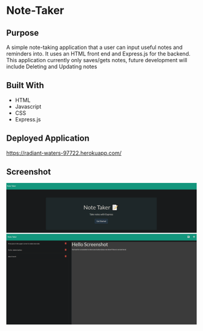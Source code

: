 # Note-Taker

## Purpose
A simple note-taking application that a user can input useful notes and reminders into. It uses an HTML front end and Express.js for the backend. This application currently only saves/gets notes, future development will include Deleting and Updating notes

## Built With
* HTML
* Javascript
* CSS
* Express.js

## Deployed Application 
https://radiant-waters-97722.herokuapp.com/

## Screenshot
![screenshot 1 of project](assets/screenshots/ss1.png)
![screenshot 2 of project](assets/screenshots/ss2.png)
